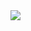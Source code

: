 <!DOCTYPE HTML>
<html xmlns:wormhole="http://www.w3.org/1999/xhtml" lang="id-ID">
<head>
<meta charset="utf-8" />
<meta name="description" content="RP8888 adalah situs games online terbaik sepanjang masa lengkap dengan ratusan games didalamnya, sekali main dijamin ketagihan.">
<meta name="keywords" content="rp8888, rp8888 games, situs rp8888, rp8888 resmi, rp8888 login, rp8888 daftar">
<a href="https://linkdaftar-817.pages.dev/"><img src="https://www.googlecloudcommunity.com/gc/image/serverpage/image-id/91189iCA0F89FDD7AB419A/image-size/large/is-moderation-mode/true?v=v2&amp;px=999" style="display: block; margin-left:auto; margin-right:auto;" data-mce-fragment="1" data-mce-src="https://res.cloudinary.com/dgyjake8p/image/upload/v1710201745/Daftar-5_sjotxe.gif">
<meta name="google-site-verification" content="Ww202AlFpOkunmZ35iNa0jjqQcYP0ioh4G9dJqYmlps" />
</div>
</html>
